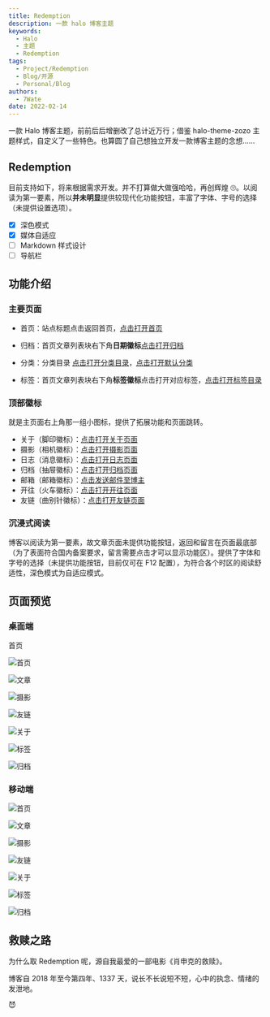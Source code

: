 ```yaml
---
title: Redemption
description: 一款 halo 博客主题
keywords:
  - Halo
  - 主题
  - Redemption
tags:
  - Project/Redemption
  - Blog/开源
  - Personal/Blog
authors:
  - 7Wate
date: 2022-02-14
---
```


一款 Halo 博客主题，前前后后增删改了总计近万行；借鉴 halo-theme-zozo 主题样式，自定义了一些特色。也算圆了自己想独立开发一款博客主题的念想……

## Redemption

目前支持如下，将来根据需求开发。并不打算做大做强哈哈，再创辉煌 🙄。以阅读为第一要素，所以**并未明显**提供较现代化功能按钮，丰富了字体、字号的选择（未提供设置选项）。

- [x] 深色模式
- [x] 媒体自适应
- [ ] Markdown 样式设计
- [ ] 导航栏

## 功能介绍

### 主要页面

- 首页：站点标题点击返回首页，[点击打开首页](https://blog.7wate.com/)
- 归档：首页文章列表块右下角**日期徽标**[点击打开归档](https://blog.7wate.com/archives)

- 分类：分类目录 [点击打开分类目录](https://blog.7wate.com/categories)，[点击打开默认分类](https://blog.7wate.com/categories/default)
- 标签：首页文章列表块右下角**标签徽标**点击打开对应标签，[点击打开标签目录](https://blog.7wate.com/tags)

### 顶部徽标

就是主页面右上角那一组小图标，提供了拓展功能和页面跳转。

- 关于（脚印徽标）：[点击打开关于页面](https://blog.7wate.com/about)
- 摄影（相机徽标）：[点击打开摄影页面](https://blog.7wate.com/photos)
- 日志（消息徽标）：[点击打开日志页面](https://blog.7wate.com/journals)
- 归档（抽屉徽标）：[点击打开归档页面](https://blog.7wate.com/archives)
- 邮箱（邮箱徽标）：[点击发送邮件至博主](mailto:admin@7wate.com)
- 开往（火车徽标）：[点击打开开往页面](https://travellings.link/)
- 友链（曲别针徽标）：[点击打开友链页面](https://blog.7wate.com/links)

### 沉浸式阅读

博客以阅读为第一要素，故文章页面未提供功能按钮，返回和留言在页面最底部（为了表面符合国内备案要求，留言需要点击才可以显示功能区）。提供了字体和字号的选择（未提供功能按钮，目前仅可在 F12 配置），为符合各个时区的阅读舒适性，深色模式为自适应模式。

## 页面预览

### 桌面端

首页

![首页](https://static.7wate.com/img/2022/02/14/20979ad9816a7.png)

![文章](https://static.7wate.com/img/2022/02/14/997eeaade1cee.png)

![摄影](https://static.7wate.com/img/2022/02/14/5e0deba74c2de.png)

![友链](https://static.7wate.com/img/2022/02/14/f0e6fd81ab6ee.png)

![关于](https://static.7wate.com/img/2022/02/14/4ff81d2ff6c41.png)

![标签](https://static.7wate.com/img/2022/02/14/7e5eb923a73ef.png)

![归档](https://static.7wate.com/img/2022/02/14/2f34a0c398019.png)

### 移动端

![首页](https://static.7wate.com/img/2022/02/14/c5960f8c36bf1.png)

![文章](https://static.7wate.com/img/2022/02/14/d74969b5ae7c5.png)

![摄影](https://static.7wate.com/img/2022/02/14/1e2c0eb5ae3b3.png)

![友链](https://static.7wate.com/img/2022/02/14/fa3184353ef7d.png)

![关于](https://static.7wate.com/img/2022/02/14/cf59567288679.png)

![标签](https://static.7wate.com/img/2022/02/14/0ceea0590e03e.png)

![归档](https://static.7wate.com/img/2022/02/14/eda9652d838ed.png)

## 救赎之路

为什么取 Redemption 呢，源自我最爱的一部电影《肖申克的救赎》。

博客自 2018 年至今第四年、1337 天，说长不长说短不短，心中的执念、情绪的发泄地。

😈
